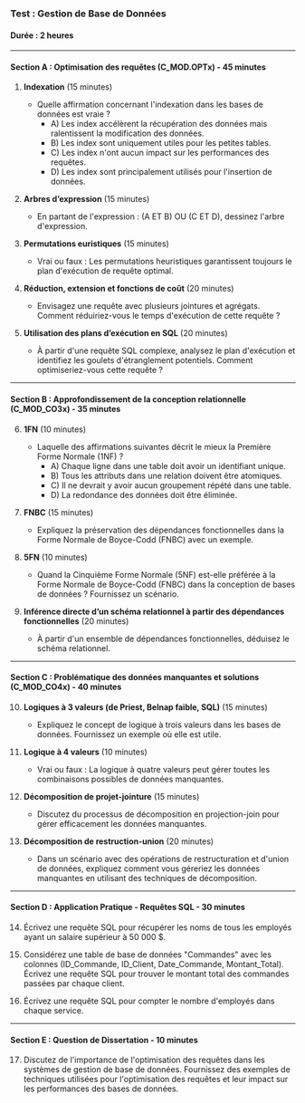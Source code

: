 ### Test : Gestion de Base de Données

#### Durée : 2 heures

---

#### Section A : Optimisation des requêtes (C_MOD.OPTx) - 45 minutes

1. **Indexation** (15 minutes)
   - Quelle affirmation concernant l'indexation dans les bases de données est vraie ?
     - A) Les index accélèrent la récupération des données mais ralentissent la modification des données.
     - B) Les index sont uniquement utiles pour les petites tables.
     - C) Les index n'ont aucun impact sur les performances des requêtes.
     - D) Les index sont principalement utilisés pour l'insertion de données.

2. **Arbres d’expression** (15 minutes)
   - En partant de l'expression : (A ET B) OU (C ET D), dessinez l'arbre d'expression.

3. **Permutations euristiques** (15 minutes)
   - Vrai ou faux : Les permutations heuristiques garantissent toujours le plan d'exécution de requête optimal.

4. **Réduction, extension et fonctions de coût** (20 minutes)
   - Envisagez une requête avec plusieurs jointures et agrégats. Comment réduiriez-vous le temps d'exécution de cette requête ?

5. **Utilisation des plans d’exécution en SQL** (20 minutes)
   - À partir d'une requête SQL complexe, analysez le plan d'exécution et identifiez les goulets d'étranglement potentiels. Comment optimiseriez-vous cette requête ?

---

#### Section B : Approfondissement de la conception relationnelle (C_MOD_CO3x) - 35 minutes

6. **1FN** (10 minutes)
   - Laquelle des affirmations suivantes décrit le mieux la Première Forme Normale (1NF) ?
     - A) Chaque ligne dans une table doit avoir un identifiant unique.
     - B) Tous les attributs dans une relation doivent être atomiques.
     - C) Il ne devrait y avoir aucun groupement répété dans une table.
     - D) La redondance des données doit être éliminée.

7. **FNBC** (15 minutes)
   - Expliquez la préservation des dépendances fonctionnelles dans la Forme Normale de Boyce-Codd (FNBC) avec un exemple.

8. **5FN** (10 minutes)
   - Quand la Cinquième Forme Normale (5NF) est-elle préférée à la Forme Normale de Boyce-Codd (FNBC) dans la conception de bases de données ? Fournissez un scénario.

9. **Inférence directe d’un schéma relationnel à partir des dépendances fonctionnelles** (20 minutes)
   - À partir d'un ensemble de dépendances fonctionnelles, déduisez le schéma relationnel.

---

#### Section C : Problématique des données manquantes et solutions (C_MOD_CO4x) - 40 minutes

10. **Logiques à 3 valeurs (de Priest, Belnap faible, SQL)** (15 minutes)
    - Expliquez le concept de logique à trois valeurs dans les bases de données. Fournissez un exemple où elle est utile.

11. **Logique à 4 valeurs** (10 minutes)
    - Vrai ou faux : La logique à quatre valeurs peut gérer toutes les combinaisons possibles de données manquantes.

12. **Décomposition de projet-jointure** (15 minutes)
    - Discutez du processus de décomposition en projection-join pour gérer efficacement les données manquantes.

13. **Décomposition de restruction-union** (20 minutes)
    - Dans un scénario avec des opérations de restructuration et d'union de données, expliquez comment vous géreriez les données manquantes en utilisant des techniques de décomposition.

---

#### Section D : Application Pratique - Requêtes SQL - 30 minutes

14. Écrivez une requête SQL pour récupérer les noms de tous les employés ayant un salaire supérieur à 50 000 $.

15. Considérez une table de base de données "Commandes" avec les colonnes (ID_Commande, ID_Client, Date_Commande, Montant_Total). Écrivez une requête SQL pour trouver le montant total des commandes passées par chaque client.

16. Écrivez une requête SQL pour compter le nombre d'employés dans chaque service.

---

#### Section E : Question de Dissertation - 10 minutes

17. Discutez de l'importance de l'optimisation des requêtes dans les systèmes de gestion de base de données. Fournissez des exemples de techniques utilisées pour l'optimisation des requêtes et leur impact sur les performances des bases de données.

